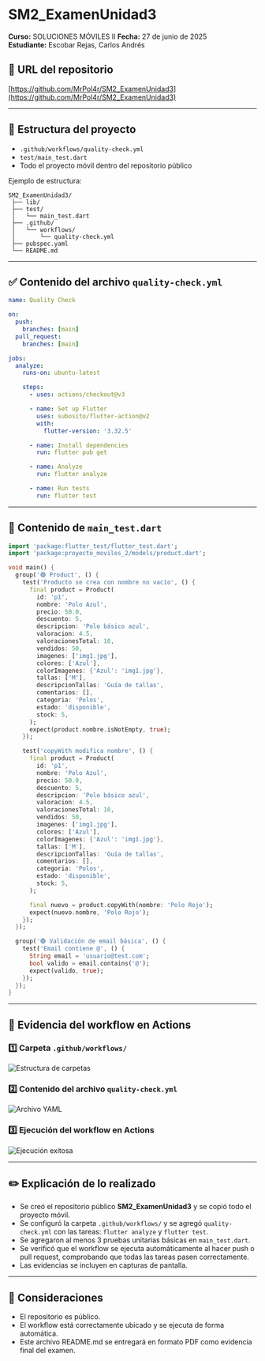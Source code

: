 # SM2_ExamenUnidad3

**Curso:** SOLUCIONES MÓVILES II
**Fecha:** 27 de junio de 2025  
**Estudiante:** Escobar Rejas, Carlos Andrés 

## 📎 URL del repositorio

[https://github.com/MrPol4r/SM2_ExamenUnidad3](https://github.com/MrPol4r/SM2_ExamenUnidad3)

---

## 📂 Estructura del proyecto

- `.github/workflows/quality-check.yml`
- `test/main_test.dart`
- Todo el proyecto móvil dentro del repositorio público

Ejemplo de estructura:
```
SM2_ExamenUnidad3/
 ├── lib/
 ├── test/
 │   └── main_test.dart
 ├── .github/
 │   └── workflows/
 │       └── quality-check.yml
 ├── pubspec.yaml
 └── README.md
```

---

## ✅ Contenido del archivo `quality-check.yml`

```yaml
name: Quality Check

on:
  push:
    branches: [main]
  pull_request:
    branches: [main]

jobs:
  analyze:
    runs-on: ubuntu-latest

    steps:
      - uses: actions/checkout@v3

      - name: Set up Flutter
        uses: subosito/flutter-action@v2
        with:
          flutter-version: '3.32.5'

      - name: Install dependencies
        run: flutter pub get

      - name: Analyze
        run: flutter analyze

      - name: Run tests
        run: flutter test

```

---

## 🧪 Contenido de `main_test.dart`

```dart
import 'package:flutter_test/flutter_test.dart';
import 'package:proyecto_moviles_2/models/product.dart';

void main() {
  group('🟢 Product', () {
    test('Producto se crea con nombre no vacío', () {
      final product = Product(
        id: 'p1',
        nombre: 'Polo Azul',
        precio: 50.0,
        descuento: 5,
        descripcion: 'Polo básico azul',
        valoracion: 4.5,
        valoracionesTotal: 10,
        vendidos: 50,
        imagenes: ['img1.jpg'],
        colores: ['Azul'],
        colorImagenes: {'Azul': 'img1.jpg'},
        tallas: ['M'],
        descripcionTallas: 'Guía de tallas',
        comentarios: [],
        categoria: 'Polos',
        estado: 'disponible',
        stock: 5,
      );
      expect(product.nombre.isNotEmpty, true);
    });

    test('copyWith modifica nombre', () {
      final product = Product(
        id: 'p1',
        nombre: 'Polo Azul',
        precio: 50.0,
        descuento: 5,
        descripcion: 'Polo básico azul',
        valoracion: 4.5,
        valoracionesTotal: 10,
        vendidos: 50,
        imagenes: ['img1.jpg'],
        colores: ['Azul'],
        colorImagenes: {'Azul': 'img1.jpg'},
        tallas: ['M'],
        descripcionTallas: 'Guía de tallas',
        comentarios: [],
        categoria: 'Polos',
        estado: 'disponible',
        stock: 5,
      );

      final nuevo = product.copyWith(nombre: 'Polo Rojo');
      expect(nuevo.nombre, 'Polo Rojo');
    });
  });

  group('🟢 Validación de email básica', () {
    test('Email contiene @', () {
      String email = 'usuario@test.com';
      bool valido = email.contains('@');
      expect(valido, true);
    });
  });
}

```

---

## 📸 Evidencia del workflow en Actions

### 1️⃣ Carpeta `.github/workflows/`  
![Estructura de carpetas](assets/1.png)

### 2️⃣ Contenido del archivo `quality-check.yml`  
![Archivo YAML](assets/2.png)

### 3️⃣ Ejecución del workflow en Actions  
![Ejecución exitosa](assets/3.png)

---

## ✏️ Explicación de lo realizado

- Se creó el repositorio público **SM2_ExamenUnidad3** y se copió todo el proyecto móvil.
- Se configuró la carpeta `.github/workflows/` y se agregó `quality-check.yml` con las tareas: `flutter analyze` y `flutter test`.
- Se agregaron al menos 3 pruebas unitarias básicas en `main_test.dart`.
- Se verificó que el workflow se ejecuta automáticamente al hacer push o pull request, comprobando que todas las tareas pasen correctamente.
- Las evidencias se incluyen en capturas de pantalla.

---

## 📌 Consideraciones

- El repositorio es público.
- El workflow está correctamente ubicado y se ejecuta de forma automática.
- Este archivo README.md se entregará en formato PDF como evidencia final del examen.
